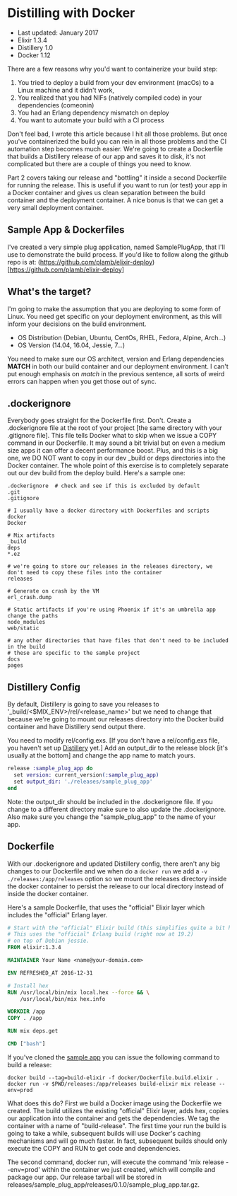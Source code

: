 # Distilling with Docker

- Last updated: January 2017
- Elixir 1.3.4
- Distillery 1.0
- Docker 1.12

There are a few reasons why you'd want to containerize your build step:

1. You tried to deploy a build from your dev environment (macOs) to a Linux machine and it didn't work,
2. You realized that you had NIFs (natively compiled code) in your dependencies (comeonin)
3. You had an Erlang dependency mismatch on deploy
4. You want to automate your build with a CI process

Don't feel bad, I wrote this article because I hit all those problems. But once you've containerized the build you can rein in all those problems and the CI automation step becomes much easier. We're going to create a Dockerfile that builds a Distillery release of our app and saves it to disk, it's not complicated but there are a couple of things you need to know.

Part 2 covers taking our release and "bottling" it inside a second Dockerfile for running the release. This is useful if you want to run (or test) your app in a Docker container and gives us clean separation between the build container and the deployment container. A nice bonus is that we can get a very small deployment container.

## Sample App & Dockerfiles
I've created a very simple plug application, named SamplePlugApp, that I'll use to demonstrate the build process. If you'd like to follow along the github repo is at: (https://github.com/plamb/elixir-deploy)[https://github.com/plamb/elixir-deploy]

## What's the target?

I'm going to make the assumption that you are deploying to some form of Linux. You need get specific on your deployment environment, as this will inform your decisions on the build environment.

- OS Distribution (Debian, Ubuntu, CentOs, RHEL, Fedora, Alpine, Arch...)
- OS Version (14.04, 16.04, Jessie, 7...)

You need to make sure our OS architect, version and Erlang dependencies **MATCH** in both our build container and our deployment environment. I can't put enough emphasis on *match* in the previous sentence, all sorts of weird errors can happen when you get those out of sync.

## .dockerignore

Everybody goes straight for the Dockerfile first. Don't. Create a .dockerignore file at the root of your project [the same directory with your .gitignore file]. This file tells Docker what to skip when we issue a COPY command in our Dockerfile. It may sound a bit trivial but on even a medium size apps it can offer a decent performance boost. Plus, and this is a big one, we DO NOT want to copy in our dev _build or deps directories into the Docker container. The whole point of this exercise is to completely separate out our dev build from the deploy build. Here's a sample one:

```
.dockerignore  # check and see if this is excluded by default
.git
.gitignore

# I usually have a docker directory with Dockerfiles and scripts
docker
Docker

# Mix artifacts
_build
deps
*.ez

# we're going to store our releases in the releases directory, we don't need to copy these files into the container
releases

# Generate on crash by the VM
erl_crash.dump

# Static artifacts if you're using Phoenix if it's an umbrella app change the paths
node_modules
web/static

# any other directories that have files that don't need to be included in the build
# these are specific to the sample project
docs
pages
```

## Distillery Config

By default, Distillery is going to save you releases to '_build/<$MIX_ENV>/rel/<release_name>' but we need to change that because we're going to mount our releases directory into the Docker build container and have Distillery send output there.

You need to modify rel/config.exs. [If you don't have a rel/config.exs file, you haven't set up [Distillery](https://github.com/bitwalker/distillery) yet.] Add an output_dir to the release block [it's usually at the bottom] and change the app name to match yours.

```elixir
release :sample_plug_app do
  set version: current_version(:sample_plug_app)
  set output_dir: './releases/sample_plug_app'
end
```
Note: the output_dir should be included in the .dockerignore file. If you change to a different directory make sure to also update the .dockerignore. Also make sure you change the "sample_plug_app" to the name of your app.

## Dockerfile

With our .dockerignore and updated Distillery config, there aren't any big changes to our Dockerfile and we when do a `docker run` we add a `-v ./releases:/app/releases` option so we mount the releases directory inside the docker container to persist the release to our local directory instead of inside the docker container.

Here's a sample Dockerfile, that uses the "official" Elixir layer which includes the "official" Erlang layer.

```dockerfile
# Start with the "official" Elixir build (this simplifies quite a bit here).
# This uses the "official" Erlang build (right now at 19.2) 
# on top of Debian jessie.
FROM elixir:1.3.4

MAINTAINER Your Name <name@your-domain.com>

ENV REFRESHED_AT 2016-12-31

# Install hex
RUN /usr/local/bin/mix local.hex --force && \
    /usr/local/bin/mix hex.info

WORKDIR /app
COPY . /app

RUN mix deps.get

CMD ["bash"]
```

If you've cloned the [sample app](https://github.com/elixir-deploy) you can issue the following command to build a release:

```
docker build --tag=build-elixir -f docker/Dockerfile.build.elixir .
docker run -v $PWD/releases:/app/releases build-elixir mix release --env=prod
```

What does this do? First we build a Docker image using the Dockerfile we created. The build utilizes the existing "official" Elixir layer, adds hex, copies our application into the container and gets the dependencies. We tag the container with a name of "build-release". The first time your run the build is going to take a while, subsequent builds will use Docker's caching mechanisms and will go much faster. In fact, subsequent builds should only execute the COPY and RUN to get code and dependencies.

The second command, docker run, will execute the command 'mix release --env=prod' within the container we just created, which will compile and package our app. Our release tarball will be stored in releases/sample_plug_app/releases/0.1.0/sample_plug_app.tar.gz.